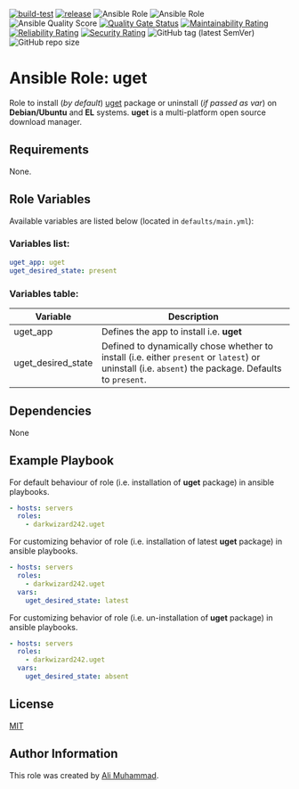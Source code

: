 [![build-test](https://github.com/darkwizard242/ansible-role-uget/workflows/build-and-test/badge.svg?branch=master)](https://github.com/darkwizard242/ansible-role-uget/actions?query=workflow%3Abuild-and-test) [![release](https://github.com/darkwizard242/ansible-role-uget/workflows/release/badge.svg)](https://github.com/darkwizard242/ansible-role-uget/actions?query=workflow%3Arelease) ![Ansible Role](https://img.shields.io/ansible/role/56764?color=dark%20green) ![Ansible Role](https://img.shields.io/ansible/role/d/56764?color=dark&style=flat-square) ![Ansible Quality Score](https://img.shields.io/ansible/quality/56764?label=ansible%20quality%20score) [![Quality Gate Status](https://sonarcloud.io/api/project_badges/measure?project=ansible-role-uget&metric=alert_status)](https://sonarcloud.io/dashboard?id=ansible-role-uget) [![Maintainability Rating](https://sonarcloud.io/api/project_badges/measure?project=ansible-role-uget&metric=sqale_rating)](https://sonarcloud.io/dashboard?id=ansible-role-uget) [![Reliability Rating](https://sonarcloud.io/api/project_badges/measure?project=ansible-role-uget&metric=reliability_rating)](https://sonarcloud.io/dashboard?id=ansible-role-uget) [![Security Rating](https://sonarcloud.io/api/project_badges/measure?project=ansible-role-uget&metric=security_rating)](https://sonarcloud.io/dashboard?id=ansible-role-uget) ![GitHub tag (latest SemVer)](https://img.shields.io/github/tag/darkwizard242/ansible-role-uget?label=release) ![GitHub repo size](https://img.shields.io/github/repo-size/darkwizard242/ansible-role-uget?color=orange&style=flat-square)

# Ansible Role: uget

Role to install (_by default_) [uget](https://ugetdm.com/) package or uninstall (_if passed as var_) on **Debian/Ubuntu** and **EL** systems. **uget** is a multi-platform open source download manager.

## Requirements

None.

## Role Variables

Available variables are listed below (located in `defaults/main.yml`):

### Variables list:

```yaml
uget_app: uget
uget_desired_state: present
```

### Variables table:

Variable           | Description
------------------ | ----------------------------------------------------------------------------------------------------------------------------------------------------
uget_app           | Defines the app to install i.e. **uget**
uget_desired_state | Defined to dynamically chose whether to install (i.e. either `present` or `latest`) or uninstall (i.e. `absent`) the package. Defaults to `present`.

## Dependencies

None

## Example Playbook

For default behaviour of role (i.e. installation of **uget** package) in ansible playbooks.

```yaml
- hosts: servers
  roles:
    - darkwizard242.uget
```

For customizing behavior of role (i.e. installation of latest **uget** package) in ansible playbooks.

```yaml
- hosts: servers
  roles:
    - darkwizard242.uget
  vars:
    uget_desired_state: latest
```

For customizing behavior of role (i.e. un-installation of **uget** package) in ansible playbooks.

```yaml
- hosts: servers
  roles:
    - darkwizard242.uget
  vars:
    uget_desired_state: absent
```

## License

[MIT](https://github.com/darkwizard242/ansible-role-uget/blob/master/LICENSE)

## Author Information

This role was created by [Ali Muhammad](https://www.alimuhammad.dev/).

